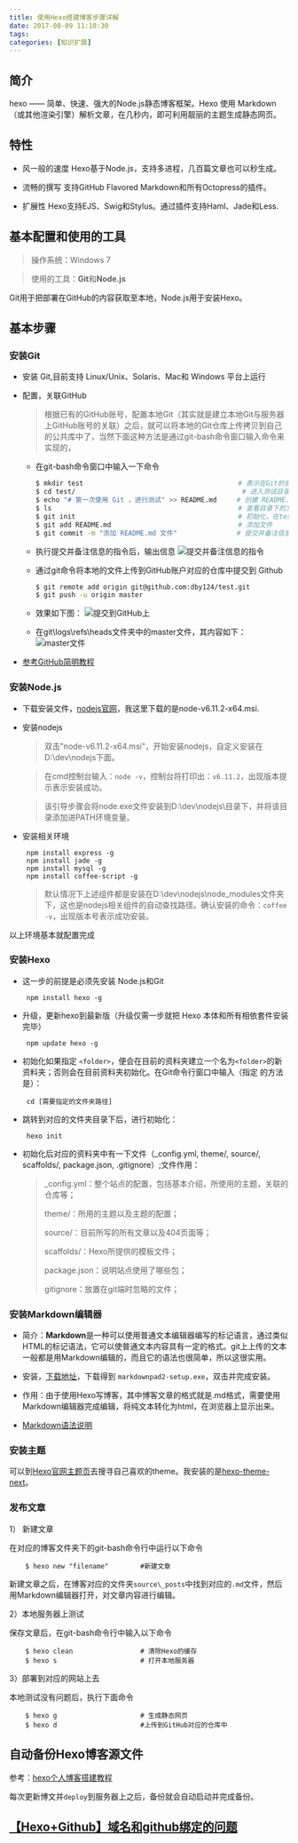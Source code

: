 ```yaml
---
title: 使用Hexo搭建博客步骤详解
date: 2017-08-09 11:10:30
tags:
categories: [知识扩展]
---
```

## 简介
hexo —— 简单、快速、强大的Node.js静态博客框架。Hexo 使用 Markdown（或其他渲染引擎）解析文章，在几秒内，即可利用靓丽的主题生成静态网页。

## 特性

-  风一般的速度
Hexo基于Node.js，支持多进程，几百篇文章也可以秒生成。

-  流畅的撰写
支持GitHub Flavored Markdown和所有Octopress的插件。

-  扩展性
Hexo支持EJS、Swig和Stylus。通过插件支持Haml、Jade和Less.

## 基本配置和使用的工具


> 操作系统：Windows 7

> 使用的工具：**Git**和**Node.js**

Git用于把部署在GitHub的内容获取至本地，Node.js用于安装Hexo。

## 基本步骤
### 安装Git
-  安装 Git,目前支持 Linux/Unix、Solaris、Mac和 Windows 平台上运行
-  配置，关联GitHub

	> 根据已有的GitHub账号，配置本地Git（其实就是建立本地Git与服务器上GitHub账号的关联）之后，就可以将本地的Git仓库上传拷贝到自己的公共库中了，当然下面这种方法是通过git-bash命令窗口输入命令来实现的，

	- 在git-bash命令窗口中输入一下命令
		```sh
		$ mkdir test                                       # 表示在Git的安装目录下，创建一个名为“test”的文件夹
		$ cd test/                                          # 进入测试目录
		$ echo "# 第一次使用 Git ，进行测试" >> README.md     # 创建 README.md 文件并写入内容
		$ ls                                               # 查看目录下的文件
		$ git init                                         # 初始化，在test目录下生成.git文件夹
		$ git add README.md                                # 添加文件
		$ git commit -m "添加 README.md 文件"               # 提交并备注信息
		```
	- 执行提交并备注信息的指令后，输出信息
   ![提交并备注信息的指令](/images/commitinfo.png)
	
	- 通过git命令将本地的文件上传到GitHub账户对应的仓库中提交到 Github

		```sh
		$ git remote add origin git@github.com:dby124/test.git
		$ git push -u origin master
		```

	- 效果如下图：
   ![提交到GitHub上](/images/commit2github.png)
	
	- 在git\logs\refs\heads文件夹中的master文件，其内容如下：
![master文件](/images/master.png)

-  [参考GitHub简明教程](http://www.runoob.com/w3cnote/git-guide.html)

### 安装Node.js
-  下载安装文件，[nodejs官网](https://nodejs.org/en/download/)，我这里下载的是node-v6.11.2-x64.msi.
-  安装nodejs
	> 双击"node-v6.11.2-x64.msi"，开始安装nodejs，自定义安装在D:\dev\nodejs下面。
	
	> 在cmd控制台输入：`node -v`，控制台将打印出：`v6.11.2`，出现版本提示表示安装成功。
	
	> 该引导步骤会将node.exe文件安装到D:\dev\nodejs\目录下，并将该目录添加进PATH环境变量。
-  安装相关环境
    
		npm install express -g
		npm install jade -g
		npm install mysql -g
		npm install coffee-script -g

	> 默认情况下上述组件都是安装在D:\dev\nodejs\node_modules文件夹下，这也是nodejs相关组件的自动查找路径。确认安装的命令：`coffee -v`，出现版本号表示成功安装。

以上环境基本就配置完成

### 安装Hexo
-  这一步的前提是必须先安装 Node.js和Git

		npm install hexo -g
-  升级，更新hexo到最新版（升级仅需一步就把 Hexo 本体和所有相依套件安装完毕）

		npm update hexo -g
-  初始化如果指定 `<folder>`，便会在目前的资料夹建立一个名为` <folder> `的新资料夹；否则会在目前资料夹初始化。在Git命令行窗口中输入（指定 <folder>的方法是）：

		cd [需要指定的文件夹路径]
-  跳转到对应的文件夹目录下后，进行初始化：

		hexo init
- 初始化后对应的资料夹中有一下文件（_config.yml, theme/, source/, scaffolds/, package.json, .gitignore）;文件作用：
	
	> _config.yml：整个站点的配置，包括基本介绍，所使用的主题，关联的仓库等；
	>
	> theme/：所用的主题以及主题的配置；
	>
	> source/：目前所写的所有文章以及404页面等；
	>
	> scaffolds/：Hexo所提供的模板文件；
	>
	> package.json：说明站点使用了哪些包；
	>
	> gitignore：放置在git端时忽略的文件；


### 安装Markdown编辑器
-  简介：**Markdown**是一种可以使用普通文本编辑器编写的标记语言，通过类似HTML的标记语法，它可以使普通文本内容具有一定的格式。git上上传的文本一般都是用Markdown编辑的，而且它的语法也很简单，所以这很实用。

-  安装，[下载地址](http://www.markdownpad.com/)，下载得到 `markdownpad2-setup.exe`，双击并完成安装。

-  作用：由于使用Hexo写博客，其中博客文章的格式就是.md格式，需要使用Markdown编辑器完成编辑，将纯文本转化为html，在浏览器上显示出来。

-  [Markdown语法说明](http://www.appinn.com/markdown/)

### 安装主题
可以到[Hexo官网主题页](https://hexo.io/themes/)去搜寻自己喜欢的theme。我安装的是[hexo-theme-next](http://theme-next.iissnan.com/)。

### 发布文章
1） 新建文章

在对应的博客文件夹下的git-bash命令行中运行以下命令

		$ hexo new "filename"        #新建文章
新建文章之后，在博客对应的文件夹`source\_posts`中找到对应的`.md`文件，然后用Markdown编辑器打开，对文章内容进行编辑。

2）本地服务器上测试

保存文章后，在git-bash命令行中输入以下命令

		$ hexo clean                 # 清除Hexo的缓存
		$ hexo s                     # 打开本地服务器

3）部署到对应的网站上去

本地测试没有问题后，执行下面命令

		$ hexo g                     # 生成静态网页
		$ hexo d                     #上传到GitHub对应的仓库中

## 自动备份Hexo博客源文件

参考：[hexo个人博客搭建教程](https://cherryzzangg.github.io/2017/08/12/hexo%E4%B8%AA%E4%BA%BA%E5%8D%9A%E5%AE%A2%E6%90%AD%E5%BB%BA%E6%95%99%E7%A8%8B/)


每次更新博文并`deploy`到服务器上之后，备份就会自动启动并完成备份。


## [【Hexo+Github】域名和github绑定的问题](http://www.jianshu.com/p/1d427e888dda)

